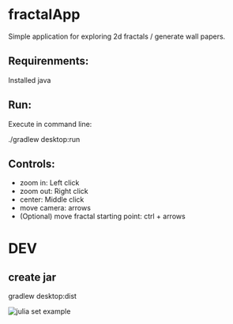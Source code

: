 # fractalApp

Simple application for exploring 2d fractals / generate wall papers. 

## Requirenments:

Installed java

## Run:

Execute in command line:

./gradlew desktop:run

## Controls:

- zoom in: Left click
- zoom out: Right click
- center: Middle click
- move camera: arrows
- (Optional) move fractal starting point: ctrl + arrows  


# DEV
## create jar 

gradlew desktop:dist 

![julia set example](https://user-images.githubusercontent.com/26636050/104812586-7a018c00-5803-11eb-84e9-aebc71047e62.png)
